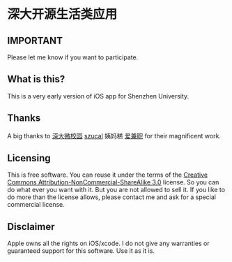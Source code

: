 深大开源生活类应用
===========


IMPORTANT
---------

Please let me know if you want to participate.


What is this?
-------------
This is a very early version of iOS app for Shenzhen University.


Thanks
------
A big thanks to [深大微校园](http://weibo.com/vschool/) [szucal](http://szucal.com) 姨妈糕 [爱兼职](http://www.lovingjob.com/) for their magnificent work.

Licensing
---------
This is free software. You can reuse it under the terms of the [Creative Commons Attribution-NonCommercial-ShareAlike 3.0](http://creativecommons.org/licenses/by-nc-sa/3.0/) license. So you can do what ever you want with it. But you are not allowed to sell it.
If you like to do more than the license allows, please contact me and ask for a special commercial license.

Disclaimer
----------
Apple owns all the rights on iOS/xcode. I do not give any warranties or guaranteed support for this software. Use it as it is.